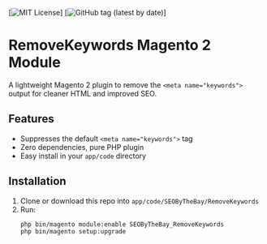 [![MIT License](https://img.shields.io/badge/license-MIT-blue.svg)]
[![GitHub tag (latest by date)](https://img.shields.io/github/v/tag/seobythebay/magento2-remove-keywords?cacheSeconds=600)]


# RemoveKeywords Magento 2 Module
A lightweight Magento 2 plugin to remove the `<meta name="keywords">` output for cleaner HTML and improved SEO.

## Features
- Suppresses the default `<meta name="keywords">` tag
- Zero dependencies, pure PHP plugin
- Easy install in your `app/code` directory

## Installation
1. Clone or download this repo into `app/code/SEOByTheBay/RemoveKeywords`
2. Run:
   ```bash
   php bin/magento module:enable SEOByTheBay_RemoveKeywords
   php bin/magento setup:upgrade

